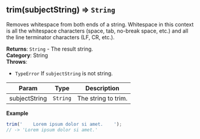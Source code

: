 <a name="trim"></a>

## trim(subjectString) ⇒ <code>String</code>
Removes whitespace from both ends of a string.
Whitespace in this context is all the whitespace characters (space, tab, no-break space, etc.)
and all the line terminator characters (LF, CR, etc.).

**Returns**: <code>String</code> - The result string.  
**Category**: String  
**Throws**:

- <code>TypeError</code> If `subjectString` is not string.


| Param | Type | Description |
| --- | --- | --- |
| subjectString | <code>String</code> | The string to trim. |

**Example**  
```js
trim('    Lorem ipsum dolor si amet.    ');
// -> 'Lorem ipsum dolor si amet.'
```
